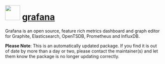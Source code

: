 ﻿# <img src="https://cdn.jsdelivr.net/gh/mkevenaar/chocolatey-packages@0462688e26372e1922bd13142072fac888eb9b3f/icons/grafana.svg" width="48" height="48"/> [grafana](https://chocolatey.org/packages/grafana)

Grafana is an open source, feature rich metrics dashboard and graph editor for Graphite, Elasticsearch, OpenTSDB, Prometheus and InfluxDB.

**Please Note**: This is an automatically updated package. If you find it is
out of date by more than a day or two, please contact the maintainer(s) and
let them know the package is no longer updating correctly.
